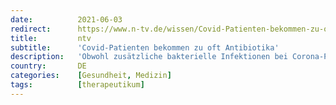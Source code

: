 ```yaml
---
date:          2021-06-03
redirect:      https://www.n-tv.de/wissen/Covid-Patienten-bekommen-zu-oft-Antibiotika-article22593422.html
title:         ntv
subtitle:      'Covid-Patienten bekommen zu oft Antibiotika'
description:   'Obwohl zusätzliche bakterielle Infektionen bei Corona-Patienten relativ selten sind, werden sie häufig mit Antibiotika behandelt. Forscher warnen, dass der großzügige Einsatz dieser Medikamente langfristig verheerende Folgen haben könnte.'
country:       DE
categories:    [Gesundheit, Medizin]
tags:          [therapeutikum]
---
```

